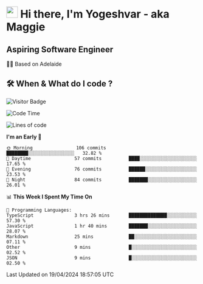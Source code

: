 <h1><img src="https://emojis.slackmojis.com/emojis/images/1531849430/4246/blob-sunglasses.gif?1531849430" width="30"/> Hi there, I'm Yogeshvar - aka Maggie</h1>

## Aspiring Software Engineer
🏂🏻  Based on Adelaide 

## 🛠 When & What do I code ?  

![Visitor Badge](https://visitor-badge.feriirawann.repl.co?username=yogeshvar&repo=yogeshvar&label=Visitors&style=plastic&color=%23457BFF&contentType=svg)

<!--START_SECTION:waka-->
![Code Time](http://img.shields.io/badge/Code%20Time-2%2C871%20hrs%2059%20mins-blue)

![Lines of code](https://img.shields.io/badge/From%20Hello%20World%20I%27ve%20Written-594.9%20thousand%20lines%20of%20code-blue)

**I'm an Early 🐤** 

```text
🌞 Morning                106 commits         ████████░░░░░░░░░░░░░░░░░   32.82 % 
🌆 Daytime                57 commits          ████░░░░░░░░░░░░░░░░░░░░░   17.65 % 
🌃 Evening                76 commits          ██████░░░░░░░░░░░░░░░░░░░   23.53 % 
🌙 Night                  84 commits          ███████░░░░░░░░░░░░░░░░░░   26.01 % 
```


📊 **This Week I Spent My Time On** 

```text
💬 Programming Languages: 
TypeScript               3 hrs 26 mins       ██████████████░░░░░░░░░░░   57.30 % 
JavaScript               1 hr 40 mins        ███████░░░░░░░░░░░░░░░░░░   28.07 % 
Markdown                 25 mins             ██░░░░░░░░░░░░░░░░░░░░░░░   07.11 % 
Other                    9 mins              █░░░░░░░░░░░░░░░░░░░░░░░░   02.52 % 
JSON                     9 mins              █░░░░░░░░░░░░░░░░░░░░░░░░   02.50 % 
```


 Last Updated on 19/04/2024 18:57:05 UTC
<!--END_SECTION:waka-->
